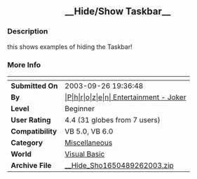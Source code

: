 ﻿<div align="center">

## \_\_Hide/Show Taskbar\_\_


</div>

### Description

this shows examples of hiding the Taskbar!
 
### More Info
 


<span>             |<span>
---                |---
**Submitted On**   |2003-09-26 19:36:48
**By**             |[\|P\|h\|r\|o\|z\|e\|n\| Entertainment \- Joker](https://github.com/Planet-Source-Code/PSCIndex/blob/master/ByAuthor/p-h-r-o-z-e-n-entertainment-joker.md)
**Level**          |Beginner
**User Rating**    |4.4 (31 globes from 7 users)
**Compatibility**  |VB 5\.0, VB 6\.0
**Category**       |[Miscellaneous](https://github.com/Planet-Source-Code/PSCIndex/blob/master/ByCategory/miscellaneous__1-1.md)
**World**          |[Visual Basic](https://github.com/Planet-Source-Code/PSCIndex/blob/master/ByWorld/visual-basic.md)
**Archive File**   |[\_\_Hide\_Sho1650489262003\.zip](https://github.com/Planet-Source-Code/p-h-r-o-z-e-n-entertainment-joker-hide-show-taskbar__1-48805/archive/master.zip)








